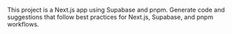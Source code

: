 <!-- Use this file to provide workspace-specific custom instructions to Copilot. For more details, visit https://code.visualstudio.com/docs/copilot/copilot-customization#_use-a-githubcopilotinstructionsmd-file -->

This project is a Next.js app using Supabase and pnpm. Generate code and suggestions that follow best practices for Next.js, Supabase, and pnpm workflows.
